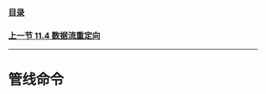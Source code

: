 ### [目录](https://github.com/Letitmiss/Linux-learning/blob/master/README.md)
### [上一节  11.4 数据流重定向](https://github.com/Letitmiss/Linux-learning/edit/master/blog/11.4bash.md)
----
# 管线命令
